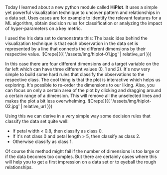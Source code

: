 Today I learned about a new python module called **HiPlot**. It uses a simple yet powerful visualization technique to uncover pattern and relationships in a data set. 
Uses cases are for example to identify the relevant features for a ML algorithm, obtain decision rules for classification or analyzing the impact of hyper-parameters on a key metric.

I used the Iris data set to demonstrate this: 
The basic idea behind the visualization technique is that each observation in the data set is represented by a line that connects the different dimensions by their respective value. 
![Crepe]({{ '/assets/img/hiplot-01.jpg' | relative_url }})

In this case there are four different dimensions and a target variable on the far left which can have three different values (0, 1 and 2). 
It's now very simple to build some hard rules that classify the observations to the respective class. The cool thing is that the plot is interactive which helps us exploring. It's possible to re-order the dimensions to our liking. Also, you can focus on only a certain area of the plot by clicking and dragging around a certain range of a dimension. This will remove all the unselected lines and makes the plot a bit less overwhelming.
![Crepe]({{ '/assets/img/hiplot-02.jpg' | relative_url }})

Using this we can derive in a very simple way some decision rules that classify the data set quite well: 
- If petal width < 0.8, then classify as class 0.
- If it's not class 0 and petal length > 5, then classify as class 2.
- Otherwise classify as class 1. 

Of course this method might fail if the number of dimensions is too large or if the data becomes too comples. But there are certainly cases where this will help you to get a first impression on a data set or to eyeball the rough relationships. 
